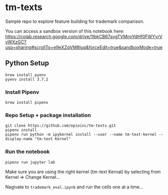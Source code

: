# tm-texts
Sample repo to explore feature building for trademark comparison. 

You can access a sandbox version of this notebook here: https://colab.research.google.com/drive/1IbkCB67svgTVMnnYdHf0FWYyrVvWXzGC?usp=sharing#scrollTo=e9eXZqVM8Iuq&forceEdit=true&sandboxMode=true

## Python Setup
```
brew install pyenv
pyenv install 3.7.2
```

### Install Pipenv
```
brew install pipenv
```

### Repo Setup + package installation
```
git clone https://github.com/opioinc/tm-texts.git
pipenv install
pipenv run python -m ipykernel install --user --name tm-text-kernel --display-name "tm-text Kernel"
```

### Run the notebook
```
pipenv run jupyter lab
```
Make sure you are using the right kernel (tm-text Kernal) by selecting from Kernel => Change Kernel...

Nagivate to `trademark_eval.ipynb` and run the cells one at a time...
